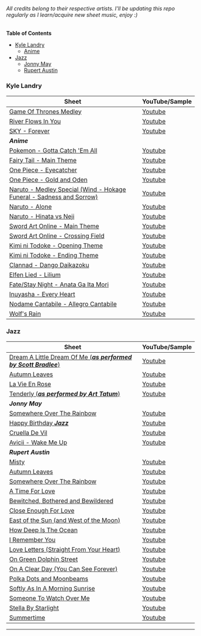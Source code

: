 ###### All credits belong to their respective artists. I'll be updating this repo regularly as I learn/acquire new sheet music, enjoy :)
 **Table of Contents**
* [Kyle Landry](#kyle-landry)
  - [Anime](#anime)
* [Jazz](#jazz)
  - [Jonny May](#jonny-may)
  - [Rupert Austin](#rpa)

### <a name="kyle-landry"></a> Kyle Landry
 Sheet | YouTube/Sample
 --- | --- 
 [Game Of Thrones Medley](https://github.com/JKleinne/PianoSheets/blob/master/Kyle%20Landry/Game%20Of%20Thrones.pdf) | [Youtube](https://www.youtube.com/watch?v=NIVfy1V-_n0)
 [River Flows In You](https://github.com/JKleinne/PianoSheets/blob/master/Kyle%20Landry/River%20flows%20in%20you.pdf) | [Youtube](https://www.youtube.com/watch?v=qFwWE_flqcI)
 [SKY - Forever](https://github.com/JKleinne/PianoSheets/blob/master/Kyle%20Landry/Sky%20-%20Forever.pdf) | [Youtube](https://www.youtube.com/watch?v=CsUu0qknxW8)
 <a name="anime"></a> ***Anime*** |
 [Pokemon - Gotta Catch 'Em All](https://github.com/JKleinne/PianoSheets/blob/master/Kyle%20Landry/Anime/Pokemon%20-%20Gotta%20catch%20'em%20all.pdf) | [Youtube](https://www.youtube.com/watch?v=vZ3gPXVMWRY)
 [Fairy Tail - Main Theme](https://github.com/JKleinne/PianoSheets/blob/master/Kyle%20Landry/Anime/Fairy%20Tail%20Theme.pdf) | [Youtube](https://www.youtube.com/watch?v=dIqpUqwlWN4)
 [One Piece - Eyecatcher](https://github.com/JKleinne/PianoSheets/blob/master/Kyle%20Landry/Anime/One%20Piece/One%20Piece%20-%20Eyecatcher.pdf) | [Youtube](https://www.youtube.com/watch?v=HV8UbEbA2hk)
 [One Piece - Gold and Oden](https://github.com/JKleinne/PianoSheets/blob/master/Kyle%20Landry/Anime/One%20Piece/One%20Piece%20-%20Gold%20and%20Oden.pdf) | [Youtube](https://www.youtube.com/watch?v=HV8UbEbA2hk)
 [Naruto - Medley Special (Wind - Hokage Funeral - Sadness and Sorrow)](https://github.com/JKleinne/PianoSheets/blob/master/Kyle%20Landry/Anime/Naruto/Medley%20Special.pdf) | [Youtube](https://www.youtube.com/watch?v=ntkRQCh8c_Y)
 [Naruto - Alone](https://github.com/JKleinne/PianoSheets/blob/master/Kyle%20Landry/Anime/Naruto/Alone.pdf) | [Youtube](https://www.youtube.com/watch?v=irEIwQBGKpg)
 [Naruto - Hinata vs Neji](https://github.com/JKleinne/PianoSheets/blob/master/Kyle%20Landry/Anime/Naruto/Hinata%20VS%20Neji.pdf) | [Youtube](https://www.youtube.com/watch?v=X0qI66ix-QY)
 [Sword Art Online - Main Theme](https://github.com/JKleinne/PianoSheets/blob/master/Kyle%20Landry/Anime/Sword%20Art%20Online/SAO%20Main%20Theme.pdf) | [Youtube](https://www.youtube.com/watch?v=XzGl9B_cKOw)
 [Sword Art Online - Crossing Field](https://github.com/JKleinne/PianoSheets/blob/master/Kyle%20Landry/Anime/Sword%20Art%20Online/Sword%20Art%20Online%20OP%20-%20Crossing%20Field.pdf) | [Youtube](https://www.youtube.com/watch?v=kGeQTdl7P1Q)
 [Kimi ni Todoke - Opening Theme](https://github.com/JKleinne/PianoSheets/blob/master/Kyle%20Landry/Anime/Kimi%20ni%20Todoke/Opening%20Theme.pdf) | [Youtube](https://www.youtube.com/watch?v=QQUiBgURdDM)
 [Kimi ni Todoke - Ending Theme](https://github.com/JKleinne/PianoSheets/blob/master/Kyle%20Landry/Anime/Kimi%20ni%20Todoke/Kataomoi.pdf) | [Youtube](https://www.youtube.com/watch?v=Vurr59c29Wo&t=2s)
 [Clannad - Dango Daikazoku](https://github.com/JKleinne/PianoSheets/blob/master/Kyle%20Landry/Anime/Clannad%20-%20Dango%20Daikazoku.pdf) | [Youtube](https://www.youtube.com/watch?v=SlgNA49E7lI)
 [Elfen Lied - Lilium](https://github.com/JKleinne/PianoSheets/blob/master/Kyle%20Landry/Anime/Elfen%20Lied%20-%20Lilium.pdf) | [Youtube](https://www.youtube.com/watch?v=sjXxCr_E1So)
 [Fate/Stay Night - Anata Ga Ita Mori](https://github.com/JKleinne/PianoSheets/blob/master/Kyle%20Landry/Anime/Fate_Stay%20Night%20-%20Anata%20Ga%20Ita%20Mori.pdf) | [Youtube](https://www.youtube.com/watch?v=YzrrnLN3tF8)
 [Inuyasha - Every Heart](https://github.com/JKleinne/PianoSheets/blob/master/Kyle%20Landry/Anime/Inu%20Yasha%20-%20Every%20Heart.pdf) | [Youtube](https://www.youtube.com/watch?v=IwTbRTIK2mQ)
 [Nodame Cantabile - Allegro Cantabile](https://github.com/JKleinne/PianoSheets/blob/master/Kyle%20Landry/Anime/Nodame%20Cantabile%20OP%20-%20Allegro%20Cantabile.pdf) | [Youtube](https://www.youtube.com/watch?v=v5v3v4bWXGE)
 [Wolf's Rain](https://github.com/JKleinne/PianoSheets/blob/master/Kyle%20Landry/Anime/Wolfs%20Rain%20-%20Gravity.pdf) | [Youtube](https://www.youtube.com/watch?v=6RLgoQ0Pk7o)

### <a name="jazz"></a> Jazz
 Sheet | YouTube/Sample
 --- | --- 
 [Dream A Little Dream Of Me (***as performed by Scott Bradlee***)](https://github.com/JKleinne/PianoSheets/blob/master/Jazz/Dream%20A%20Little%20Dream%20Of%20Me.pdf) | [Youtube](https://www.youtube.com/watch?v=7eC0FuYBKs8)
 [Autumn Leaves](https://github.com/JKleinne/PianoSheets/blob/master/Jazz/Autumn%20Leaves.pdf) | [Youtube](https://www.youtube.com/watch?v=OA3Hj7f6ChE)
 [La Vie En Rose](https://github.com/JKleinne/PianoSheets/blob/master/Jazz/La%20Vie%20en%20Rose.pdf) | [Youtube](https://www.youtube.com/watch?v=hgsVsDo8V7Q)
 [Tenderly (***as performed by Art Tatum***)](https://github.com/JKleinne/PianoSheets/blob/master/Jazz/Art%20Tatum%20-%20Tenderly.pdf) | [Youtube](https://www.youtube.com/watch?v=meTBMQkcGhQ)
 <a name="jonny-may"></a> ***Jonny May*** |
 [Somewhere Over The Rainbow](https://github.com/JKleinne/PianoSheets/blob/master/Jazz/Jonny%20May/Somewhere%20Over%20The%20Rainbow.pdf) | [Youtube](https://www.youtube.com/watch?v=_7xsy6xgVh0)
 [Happy Birthday ***Jazz***](https://github.com/JKleinne/PianoSheets/blob/master/Jazz/Jonny%20May/Jazz%20Happy%20Birthday.pdf) | [Youtube](https://www.youtube.com/watch?v=4sZmPHJPvZE)
 [Cruella De Vil](https://github.com/JKleinne/PianoSheets/blob/master/Jazz/Jonny%20May/Cruella%20De%20Vil.pdf) | [Youtube](https://www.youtube.com/watch?v=IaMacRAJwTw)
 [Avicii - Wake Me Up](https://github.com/JKleinne/PianoSheets/blob/master/Jazz/Jonny%20May/Avicii%20-%20Wake%20Me%20Up.pdf) | [Youtube](https://www.youtube.com/watch?v=Bv0NDgCzl6U)
 <a name="rpa"></a> ***Rupert Austin*** |
 [Misty](https://github.com/JKleinne/PianoSheets/blob/master/Jazz/RPA/RPA_Misty.pdf) | [Youtube](https://www.youtube.com/watch?v=vhRwSAbA-CQ)
 [Autumn Leaves](https://github.com/JKleinne/PianoSheets/blob/master/Jazz/RPA/RPA_Autumn%20Leaves.pdf) | [Youtube](https://www.youtube.com/watch?v=HQ_IUUtDJW8)
 [Somewhere Over The Rainbow](https://github.com/JKleinne/PianoSheets/blob/master/Jazz/RPA/RPA_Over%20the%20Rainbow.pdf) | [Youtube](https://www.youtube.com/watch?v=SEwqRF-_hsk)
 [A Time For Love](https://github.com/JKleinne/PianoSheets/blob/master/Jazz/RPA/RPA_A%20Time%20For%20Love.pdf) | [Youtube](https://www.youtube.com/watch?v=SJUSt69mnN8)
 [Bewitched, Bothered and Bewildered](https://github.com/JKleinne/PianoSheets/blob/master/Jazz/RPA/RPA_Bewitched.pdf) | [Youtube](https://www.youtube.com/watch?v=mZOI4AGn0WM)
 [Close Enough For Love](https://github.com/JKleinne/PianoSheets/blob/master/Jazz/RPA/RPA_Close%20Enough%20For%20Love.pdf) | [Youtube](https://www.youtube.com/watch?v=aDSgd7E9KS4)
 [East of the Sun (and West of the Moon)](https://github.com/JKleinne/PianoSheets/blob/master/Jazz/RPA/RPA_East%20of%20the%20Sun%20and%20West%20of%20the%20moon.pdf) | [Youtube](https://www.youtube.com/watch?v=TzA_vXbJG8g)
 [How Deep Is The Ocean](https://github.com/JKleinne/PianoSheets/blob/master/Jazz/RPA/RPA_How%20Deep%20Is%20The%20Ocean.pdf) | [Youtube](https://www.youtube.com/watch?v=O51RLWnXjvM)
 [I Remember You](https://github.com/JKleinne/PianoSheets/blob/master/Jazz/RPA/RPA_I%20Remember%20You.pdf) | [Youtube](https://www.youtube.com/watch?v=IXMqhKqLhyU)
 [Love Letters (Straight From Your Heart)](https://github.com/JKleinne/PianoSheets/blob/master/Jazz/RPA/RPA_Love%20Letters.pdf) | [Youtube](https://www.youtube.com/watch?v=Sq1e0lJLVvQ)
 [On Green Dolphin Street](https://github.com/JKleinne/PianoSheets/blob/master/Jazz/RPA/RPA_On%20Green%20Dolphin%20Street.pdf) | [Youtube](https://www.youtube.com/watch?v=xm3yuGM5kFk)
 [On A Clear Day (You Can See Forever)](https://github.com/JKleinne/PianoSheets/blob/master/Jazz/RPA/RPA_On%20a%20Clear%20Day.pdf) | [Youtube](https://www.youtube.com/watch?v=m18MT0wTk-4)
 [Polka Dots and Moonbeams](https://github.com/JKleinne/PianoSheets/blob/master/Jazz/RPA/RPA_Polka%20Dots%20and%20Moonbeams.pdf) | [Youtube](https://www.youtube.com/watch?v=PjyYO5QWDgI)
 [Softly As In A Morning Sunrise](https://github.com/JKleinne/PianoSheets/blob/master/Jazz/RPA/RPA_Softly%20as%20in%20a%20Morning%20Sunrise.pdf) | [Youtube](https://www.youtube.com/watch?v=MX7onUERjwY)
 [Someone To Watch Over Me](https://github.com/JKleinne/PianoSheets/blob/master/Jazz/RPA/RPA_Someone%20To%20Watch%20Over%20Me.pdf) | [Youtube](https://www.youtube.com/watch?v=JGIuAO1auI8)
 [Stella By Starlight](https://github.com/JKleinne/PianoSheets/blob/master/Jazz/RPA/RPA_Stella%20By%20Starlight.pdf) | [Youtube](https://www.youtube.com/watch?v=S_ndumRgcNM)
 [Summertime](https://github.com/JKleinne/PianoSheets/blob/master/Jazz/RPA/RPA_Summertime.pdf) | [Youtube](https://www.youtube.com/watch?v=obC5waiXlIQ)
 ---